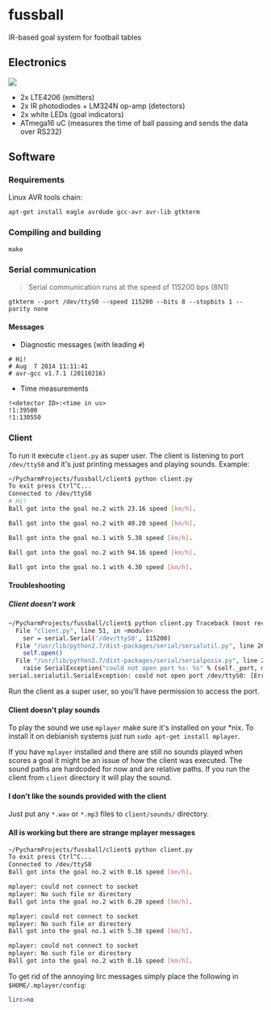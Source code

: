 fussball
========

IR-based goal system for football tables

## Electronics

<img src="https://raw.githubusercontent.com/macbre/fussball/master/schematics/main.png" />

* 2x LTE4206 (emitters)
* 2x IR photodiodes + LM324N op-amp (detectors)
* 2x white LEDs (goal indicators)
* ATmega16 uC (measures the time of ball passing and sends the data over RS232)

## Software

### Requirements

Linux AVR tools chain:

```
apt-get install eagle avrdude gcc-avr avr-lib gtkterm
```

### Compiling and building

```
make
```

### Serial communication

> Serial communication runs at the speed of 115200 bps (8N1)

```
gtkterm --port /dev/ttyS0 --speed 115200 --bits 8 --stopbits 1 --parity none
 ```

#### Messages

* Diagnostic messages (with leading ``#``)

```
# Hi!
# Aug  7 2014 11:11:41
# avr-gcc v1.7.1 (20110216)
```

* Time measurements

```
!<detector ID>:<time in us>
!1:39500
!1:130550
```

### Client
To run it execute `client.py` as super user. The client is listening to port `/dev/ttyS0` and it's just printing messages and playing sounds. Example:
```sh
~/PycharmProjects/fussball/client$ python client.py 
To exit press Ctrl^C...
Connected to /dev/ttyS0
# Hi!
Ball got into the goal no.2 with 23.16 speed [km/h].

Ball got into the goal no.2 with 40.20 speed [km/h].

Ball got into the goal no.1 with 5.38 speed [km/h].

Ball got into the goal no.2 with 94.16 speed [km/h].

Ball got into the goal no.1 with 4.30 speed [km/h].
```

#### Troubleshooting
##### Client doesn't work
```sh
~/PycharmProjects/fussball/client$ python client.py Traceback (most recent call last):
  File "client.py", line 51, in <module>
    ser = serial.Serial('/dev/ttyS0', 115200)
  File "/usr/lib/python2.7/dist-packages/serial/serialutil.py", line 260, in __init__
    self.open()
  File "/usr/lib/python2.7/dist-packages/serial/serialposix.py", line 276, in open
    raise SerialException("could not open port %s: %s" % (self._port, msg))
serial.serialutil.SerialException: could not open port /dev/ttyS0: [Errno 13] Permission denied: '/dev/ttyS0'
```
Run the client as a super user, so you'll have permission to access the port.

#### Client doesn't play sounds
To play the sound we use `mplayer` make sure it's installed on your *nix. To install it on debianish systems just run `sudo apt-get install mplayer`.

If you have `mplayer` installed and there are still no sounds played when scores a goal it might be an issue of how the client was executed. The sound paths are hardcoded for now and are relative paths. If you run the client from `client` directory it will play the sound.

#### I don't like the sounds provided with the client
Just put any `*.wav` or `*.mp3` files to `client/sounds/` directory.

#### All is working but there are strange mplayer messages
```sh
~/PycharmProjects/fussball/client$ python client.py 
To exit press Ctrl^C...
Connected to /dev/ttyS0
Ball got into the goal no.2 with 0.16 speed [km/h].

mplayer: could not connect to socket
mplayer: No such file or directory
Ball got into the goal no.2 with 0.20 speed [km/h].

mplayer: could not connect to socket
mplayer: No such file or directory
Ball got into the goal no.1 with 5.38 speed [km/h].

mplayer: could not connect to socket
mplayer: No such file or directory
Ball got into the goal no.2 with 0.16 speed [km/h].
```

To get rid of the annoying lirc messages simply place the following in `$HOME/.mplayer/config`:
```sh
lirc=no
```
